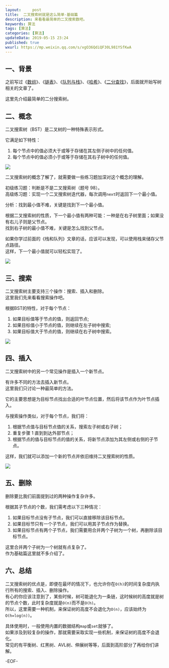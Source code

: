 ```yaml
---   
layout:     post  
title:  二叉搜索树就是这么简单-基础篇
description: 来看看最简单的二叉搜索数吧。  
keywords: 算法  
tags: [算法]    
categories: [算法]  
updateData: 2019-05-15 23:24   
published: true 
wxurl: https://mp.weixin.qq.com/s/xgO36QdiQF30L981YSfKwA  
---  
```


## 一、背景  


之前写过《[数组](https://mp.weixin.qq.com/s/n_B38CXxmvsOl7FZxyPKgA)》、《[链表](https://mp.weixin.qq.com/s/SQCJWiG2HMhI8U-hVTvk7A)》、《[队列与栈](https://mp.weixin.qq.com/s/y9vQ5gUdUAfiZXZFHoVrKg)》、《[哈希](https://mp.weixin.qq.com/s/7x_N_84q2Lz7Q23Str-TqQ)》、《[二分查找](https://mp.weixin.qq.com/s/d5vqd4YHnZ4Opms1H-kpDg)》，后面就开始写树相关的文章了。  


这里先介绍最简单的二分搜索树。  


## 二、概念  


二叉搜索树（BST）是二叉树的一种特殊表示形式。  


它满足如下特性：  


1. 每个节点中的值必须大于或等于存储在其左侧子树中的任何值。  
2. 每个节点中的值必须小于或等于存储在其右子树中的任何值。  


![](//res2019.tiankonguse.com/images/2019/05/15/001.png)  


二叉搜索树的概念了解了，就需要做一些练习题加深对这个概念的理解。  


初级练习题：判断是不是二叉搜索树（题号 98）。  
高级练习题：实现一个二叉搜索树迭代器，每次调用`next`时返回下一个最小值。


分析：找到最小值不难，关键是找到下一个最小值。  


根据二叉搜索树的性质，下一个最小值有两种可能：一种是在右子树里面；如果没有右儿子则是父节点。  
找到右子树的最小值不难，关键是怎么找到父节点。  


如果你学过前面的《栈和队列》文章的话，应该可以发现，可以使用栈来储存父节点路径。  
这样，下一个最小值就可以轻松实现了。  


![](//res2019.tiankonguse.com/images/2019/05/15/002.png)  


## 三、搜索  


二叉搜索树主要支持三个操作：搜索、插入和删除。  
这里我们先来看看搜索操作吧。  


根据BST的特性，对于每个节点：  


1. 如果目标值等于节点的值，则返回节点;  
2. 如果目标值小于节点的值，则继续在左子树中搜索;  
3. 如果目标值大于节点的值，则继续在右子树中搜索。  


![](//res2019.tiankonguse.com/images/2019/05/15/003.png)  


## 四、插入  


二叉搜索树中的另一个常见操作是插入一个新节点。  


有许多不同的方法去插入新节点。  
这里我们只讨论一种最简单的方法。   


它的主要思想是为目标节点找出合适的叶节点位置，然后将该节点作为叶节点插入。   


与搜索操作类似，对于每个节点，我们将：  


1. 根据节点值与目标节点值的关系，搜索左子树或右子树；
2. 重复步骤 1 直到到达外部节点；
2. 根据节点的值与目标节点的值的关系，将新节点添加为其左侧或右侧的子节点。


这样，我们就可以添加一个新的节点并依旧维持二叉搜索树的性质。


![](//res2019.tiankonguse.com/images/2019/05/15/004.png)    


## 五、删除  

删除要比我们前面提到过的两种操作复杂许多。  


根据其子节点的个数，我们需考虑以下三种情况：

1. 如果目标节点没有子节点，我们可以直接移除该目标节点。
2. 如果目标节只有一个子节点，我们可以用其子节点作为替换。
3. 如果目标节点有两个子节点，我们需要用合并两个子树为一个树，再删除该目标节点。


这里合并两个子树为一个树就有点复杂了。  
作为基础篇这里就不多介绍了。  


## 六、总结 


二叉搜索树的优点是，即便在最坏的情况下，也允许你在`O(h)`的时间复杂度内执行所有的搜索、插入、删除操作。  
有心的你应该注意到了，某些时候，树可能退化为一条链，这时候树的高度就是树的节点个数，此时复杂度就是`O(n)`而不是`O(h)`。   
所以，这里需要一种机制，来保证树的高度不会退化为`O(n)`，应该始终为`O(h=log(n))`。  


具体使用时，一般使用内置的数据结构`map`或`set`就够了。  
如果涉及到较复杂的操作，那就需要采取实现一些机制，来保证树的高度不会退化。  
常见的有平衡树、红黑树、AVL树、伸展树等等，后面到高阶部分了再给你们讲解。  


-EOF-  



